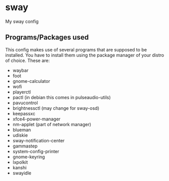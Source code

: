 # sway
My sway config


## Programs/Packages used

This config makes use of several programs that are supposed to be installed. You
have to install them using the package manager of your distro of choice. These
are:

- waybar
- foot
- gnome-calculator
- wofi
- playerctl
- pactl (in debian this comes in pulseaudio-utils)
- pavucontrol
- brightnessctl (may change for sway-osd)
- keepassxc
- xfce4-power-manager
- nm-applet (part of network manager)
- blueman
- udiskie
- sway-notification-center
- gammastep
- system-config-printer
- gnome-keyring
- lxpolkit
- kanshi
- swayidle



